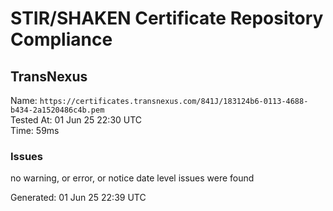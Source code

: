 # STIR/SHAKEN Certificate Repository Compliance

## TransNexus

Name: `https://certificates.transnexus.com/841J/183124b6-0113-4688-b434-2a1520486c4b.pem`\
Tested At: 01 Jun 25 22:30 UTC\
Time: 59ms

### Issues

no warning, or error, or notice date level issues were found

Generated: 01 Jun 25 22:39 UTC